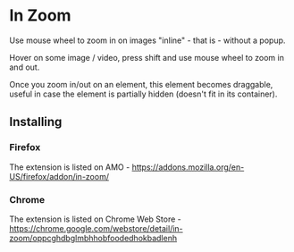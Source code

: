 # In Zoom 

Use mouse wheel to zoom in on images "inline" - that is - without a popup.

Hover on some image / video, press shift and use mouse wheel to zoom in and out.

Once you zoom in/out on an element, this element becomes draggable, useful in case the element is partially hidden (doesn't fit in its container).

## Installing

### Firefox 

The extension is listed on AMO - https://addons.mozilla.org/en-US/firefox/addon/in-zoom/

### Chrome  

The extension is listed on Chrome Web Store - https://chrome.google.com/webstore/detail/in-zoom/oppcghdbglmbhhobfoodedhokbadlenh

<!--
## Permissions

Access your data for all websites: This is a key permission, because most of the functionality is injected in every web page you visit. 
-->
